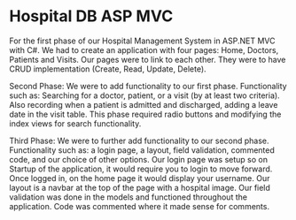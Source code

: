 # Hospital DB ASP MVC
 
For the first phase of our Hospital Management System in ASP.NET MVC with C#. 
We had to create an application with four pages: Home, Doctors, Patients and Visits. 
Our pages were to link to each other. They were to have CRUD implementation (Create, Read, Update, Delete). 

Second Phase:
We were to add functionality to our first phase. Functionality such as: Searching for a doctor, patient, or a visit (by at least two criteria). 
Also recording when a patient is admitted and discharged, adding a leave date in the visit table. 
This phase required radio buttons and modifying the index views for search functionality.

Third Phase:
We were to further add functionality to our second phase. 
Functionality such as: a login page, a layout, field validation, commented code, and our choice of other options. 
Our login page was setup so on Startup of the application, it would require you to login to move forward. 
Once logged in, on the home page it would display your username. 
Our layout is a navbar at the top of the page with a hospital image. 
Our field validation was done in the models and functioned throughout the application. 
Code was commented where it made sense for comments.
